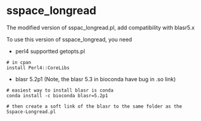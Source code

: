 # sspace_longread
The modified version of sspac_longread.pl, add compatibility with blasr5.x 


To use this version of sspace_longread, you need 
- perl4 supportted getopts.pl
```
# in cpan
install Perl4::CoreLibs
```

- blasr 5.2p1 (Note, the blasr 5.3 in bioconda have bug in .so link)
```
# easiest way to install blasr is conda
conda install -c bioconda blasr=5.2p1

# then create a soft link of the blasr to the same folder as the Sspace-Longread.pl
```
